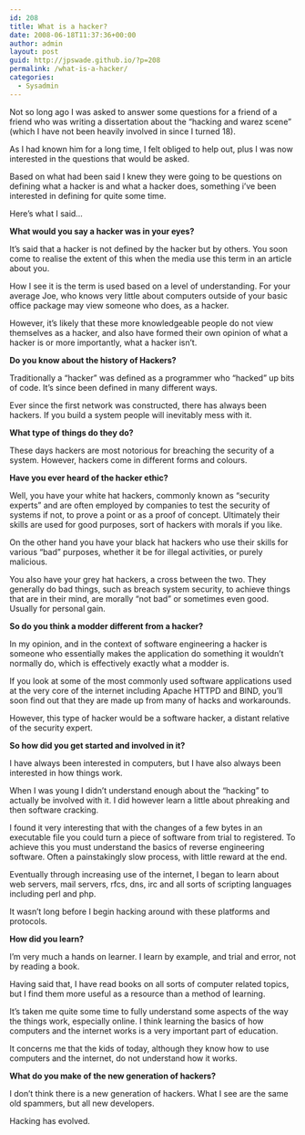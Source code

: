 ```yaml
---
id: 208
title: What is a hacker?
date: 2008-06-18T11:37:36+00:00
author: admin
layout: post
guid: http://jpswade.github.io/?p=208
permalink: /what-is-a-hacker/
categories:
  - Sysadmin
---
```

<p class="lead">
  Not so long ago I was asked to answer some questions for a friend of a friend who was writing a dissertation about the &#8220;hacking and warez scene&#8221; (which I have not been heavily involved in since I turned 18).
</p>

As I had known him for a long time, I felt obliged to help out, plus I was now interested in the questions that would be asked.

Based on what had been said I knew they were going to be questions on defining what a hacker is and what a hacker does, something i&#8217;ve been interested in defining for quite some time.

Here&#8217;s what I said&#8230;

<!--more-->

**What would you say a hacker was in your eyes?**

It&#8217;s said that a hacker is not defined by the hacker but by others. You soon come to realise the extent of this when the media use this term in an article about you.

How I see it is the term is used based on a level of understanding. For your average Joe, who knows very little about computers outside of your basic office package may view someone who does, as a hacker.

However, it&#8217;s likely that these more knowledgeable people do not view themselves as a hacker, and also have formed their own opinion of what a hacker is or more importantly, what a hacker isn&#8217;t.

**Do you know about the history of Hackers?**

Traditionally a &#8220;hacker&#8221; was defined as a programmer who &#8220;hacked&#8221; up bits of code. It&#8217;s since been defined in many different ways.

Ever since the first network was constructed, there has always been hackers. If you build a system people will inevitably mess with it.

**What type of things do they do?**

These days hackers are most notorious for breaching the security of a system. However, hackers come in different forms and colours.

**Have you ever heard of the hacker ethic?**

Well, you have your white hat hackers, commonly known as &#8220;security experts&#8221; and are often employed by companies to test the security of systems if not, to prove a point or as a proof of concept. Ultimately their skills are used for good purposes, sort of hackers with morals if you like.

On the other hand you have your black hat hackers who use their skills for various &#8220;bad&#8221; purposes, whether it be for illegal activities, or purely malicious.

You also have your grey hat hackers, a cross between the two. They generally do bad things, such as breach system security, to achieve things that are in their mind, are morally &#8220;not bad&#8221; or sometimes even good. Usually for personal gain.

**So do you think a modder different from a hacker?**

In my opinion, and in the context of software engineering a hacker is someone who essentially makes the application do something it wouldn&#8217;t normally do, which is effectively exactly what a modder is.

If you look at some of the most commonly used software applications used at the very core of the internet including Apache HTTPD and BIND, you&#8217;ll soon find out that they are made up from many of hacks and workarounds.

However, this type of hacker would be a software hacker, a distant relative of the security expert.

**So how did you get started and involved in it?**

I have always been interested in computers, but I have also always been interested in how things work.

When I was young I didn&#8217;t understand enough about the &#8220;hacking&#8221; to actually be involved with it. I did however learn a little about phreaking and then software cracking.

I found it very interesting that with the changes of a few bytes in an executable file you could turn a piece of software from trial to registered. To achieve this you must understand the basics of reverse engineering software. Often a painstakingly slow process, with little reward at the end.

Eventually through increasing use of the internet, I began to learn about web servers, mail servers, rfcs, dns, irc and all sorts of scripting languages including perl and php.

It wasn&#8217;t long before I begin hacking around with these platforms and protocols.

**How did you learn?**

I&#8217;m very much a hands on learner. I learn by example, and trial and error, not by reading a book.

Having said that, I have read books on all sorts of computer related topics, but I find them more useful as a resource than a method of learning.

It&#8217;s taken me quite some time to fully understand some aspects of the way the things work, especially online. I think learning the basics of how computers and the internet works is a very important part of education.

It concerns me that the kids of today, although they know how to use computers and the internet, do not understand how it works.

**What do you make of the new generation of hackers?**

I don&#8217;t think there is a new generation of hackers. What I see are the same old spammers, but all new developers.

Hacking has evolved.